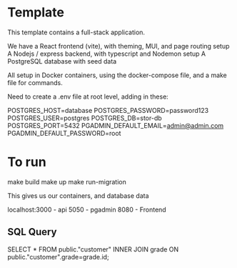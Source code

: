 # Template

This template contains a full-stack application.

We have a React frontend (vite), with theming, MUI, and page routing setup
A Nodejs / express backend, with typescript and Nodemon setup
A PostgreSQL database with seed data

All setup in Docker containers, using the docker-compose file, and a make file for commands. 

Need to create a .env file at root level, adding in these:

POSTGRES_HOST=database
POSTGRES_PASSWORD=password123
POSTGRES_USER=postgres
POSTGRES_DB=stor-db
POSTGRES_PORT=5432
PGADMIN_DEFAULT_EMAIL=admin@admin.com
PGADMIN_DEFAULT_PASSWORD=root

# To run
make build
make up
make run-migration

This gives us our containers, and database data

localhost:3000 - api
5050 - pgadmin
8080 - Frontend

## SQL Query
SELECT *
FROM public."customer"
INNER JOIN grade ON public."customer".grade=grade.id;
